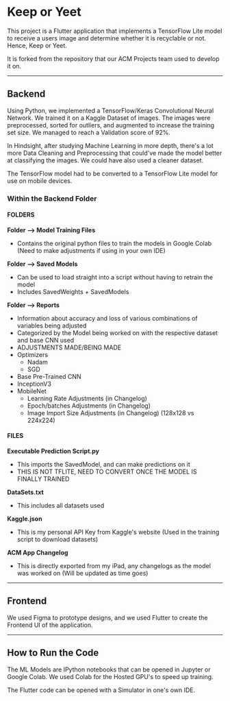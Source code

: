 # Keep or Yeet

This project is a Flutter application that implements a TensorFlow Lite model to receive a users image and determine whether it is recyclable or not. Hence, Keep or Yeet.

It is forked from the repository that our ACM Projects team used to develop it on.

---

## Backend

Using Python, we implemented a TensorFlow/Keras Convolutional Neural Network. We trained it on a Kaggle Dataset of images. The images were preprocessed, sorted for outliers, and augmented to increase the training set size. We managed to reach a Validation score of 92%. 

In Hindsight, after studying Machine Learning in more depth, there's a lot more Data Cleaning and Preprocessing that could've made the model better at classifying the images. We could have also used a cleaner dataset.

The TensorFlow model had to be converted to a TensorFlow Lite model for use on mobile devices.

### Within the Backend Folder

#### FOLDERS

**Folder --> Model Training Files**
* Contains the original python files to train the models in Google Colab (Need to make adjustments if using in your own IDE)
    


**Folder --> Saved Models**
* Can be used to load straight into a script without having to retrain the model
* Includes SavedWeights + SavedModels



**Folder --> Reports**
* Information about accuracy and loss of various combinations of variables being adjusted
* Categorized by the Model being worked on with the respective dataset and base CNN used
* ADJUSTMENTS MADE/BEING MADE
* Optimizers
  * Nadam
  * SGD
* Base Pre-Trained CNN
* InceptionV3
* MobileNet
  * Learning Rate Adjustments (in Changelog)
  * Epoch/batches Adjustments (in Changelog)
  * Image Import Size Adjustments (in Changelog) (128x128 vs 224x224)

#### FILES

**Executable Prediction Script.py**
* This imports the SavedModel, and can make predictions on it
* THIS IS NOT TFLITE, NEED TO CONVERT ONCE THE MODEL IS FINALLY TRAINED

**DataSets.txt**
* This includes all datasets used

**Kaggle.json**
* This is my personal API Key from Kaggle's website (Used in the training script to download datasets)

**ACM App Changelog**
* This is directly exported from my iPad, any changelogs as the model was worked on (Will be updated as time goes)

---

## Frontend

We used Figma to prototype designs, and we used Flutter to create the Frontend UI of the application. 

---

## How to Run the Code

The ML Models are IPython notebooks that can be opened in Jupyter or Google Colab. We used Colab for the Hosted GPU's to speed up training. 

The Flutter code can be opened with a Simulator in one's own IDE. 

